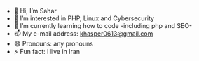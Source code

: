 - 👋 Hi, I’m Sahar
- 👀 I’m interested in PHP, Linux and Cybersecurity 
- 🌱 I’m currently learning how to code -including php and SEO-
- 📫 My e-mail address: khasper0613@gmail.com
- 😄 Pronouns: any pronouns
- ⚡ Fun fact: I live in Iran

<!---
khasper0613/khasper0613 is a ✨ special ✨ repository because its `README.md` (this file) appears on your GitHub profile.
You can click the Preview link to take a look at your changes.
--->
